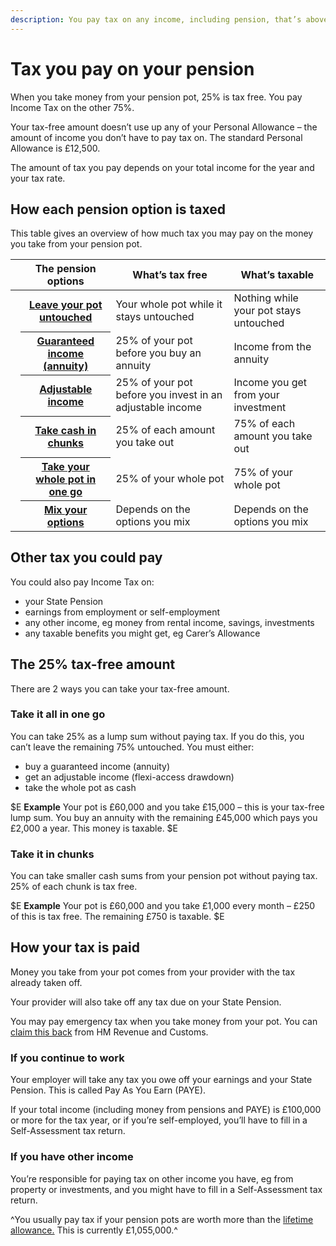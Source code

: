 ```yaml
---
description: You pay tax on any income, including pension, that’s above your tax-free Personal Allowance.
---
```


# Tax you pay on your pension

When you take money from your pension pot, 25% is tax free. You pay Income Tax on the other 75%.

Your tax-free amount doesn’t use up any of your Personal Allowance – the amount of income you don’t have to pay tax on. The standard Personal Allowance is £12,500.

The amount of tax you pay depends on your total income for the year and your tax rate.

## How each pension option is taxed

This table gives an overview of how much tax you may pay on the money you take from your pension pot.

<div class="ga-options-table">
  <table class="options-table">
    <thead>
      <tr>
        <th scope="col" style="width:auto;"></th>
        <th scope="col">
        The pension options
        </th>
        <th scope="col">
          What’s tax free
        </th>
        <th scope="col">
          What’s taxable
        </th>
      </tr>
    </thead>
    <tbody>
      <tr>
        <td style="width:auto;">
          <span class="circle circle--s circle--leave-pot-untouched"></span>
        </td>
        <th scope="row">
          <a href="/en/leave-pot-untouched">Leave your pot untouched</a>
        </th>
        <td>
          Your whole pot while it stays untouched
        </td>
        <td>
          Nothing while your pot stays untouched
        </td>
      </tr>
      <tr>
        <td style="width:auto;">
          <span class="circle circle--s circle--guaranteed-income"></span>
        </td>
        <th scope="row">
          <a href="/en/guaranteed-income">Guaranteed income (annuity)</a>
        </th>
        <td>
          25% of your pot before you buy an annuity
        </td>
        <td>
          Income from the annuity
        </td>
      </tr>
      <tr>
        <td style="width:auto;">
          <span class="circle circle--s circle--adjustable-income"></span>
        </td>
        <th scope="row">
          <a href="/en/adjustable-income">Adjustable income</a>
        </th>
        <td>
          25% of your pot before you invest in an adjustable income
        </td>
        <td>
          Income you get from your investment
        </td>
      </tr>
      <tr>
        <td style="width:auto;">
          <span class="circle circle--s circle--take-cash-in-chunks"></span>
        </td>
        <th scope="row">
          <a href="/en/take-cash-in-chunks">Take cash in chunks</a>
        </th>
        <td>
          25% of each amount you take out
        </td>
        <td>
          75% of each amount you take out
        </td>
      </tr>
      <tr>
        <td style="width:auto;">
          <span class="circle circle--s circle--take-whole-pot"></span>
        </td>
        <th scope="row">
          <a href="/en/take-whole-pot">Take your whole pot in one go</a>
        </th>
        <td>
          25% of your whole pot
        </td>
        <td>
          75% of your whole pot
        </td>
      </tr>
      <tr>
        <td style="width:auto;">
          <span class="circle circle--s circle--mix-options"></span>
        </td>
        <th scope="row">
          <a href="/en/mix-options">Mix your options</a>
        </th>
        <td>
          Depends on the options you mix
        </td>
        <td>
          Depends on the options you mix
        </td>
      </tr>
    </tbody>
  </table>
</div>

## Other tax you could pay

You could also pay Income Tax on:

- your State Pension
- earnings from employment or self-employment
- any other income, eg money from rental income, savings, investments
- any taxable benefits you might get, eg Carer’s Allowance

## The 25% tax-free amount
There are 2 ways you can take your tax-free amount.

### Take it all in one go
You can take 25% as a lump sum without paying tax. If you do this, you can’t leave the remaining 75% untouched. You must either:

- buy a guaranteed income (annuity) 
- get an adjustable income (flexi-access drawdown)
- take the whole pot as cash

$E
**Example**
Your pot is £60,000 and you take £15,000 – this is your tax-free lump sum.
You buy an annuity with the remaining £45,000 which pays you £2,000 a year.
This money is taxable.
$E

### Take it in chunks
You can take smaller cash sums from your pension pot without paying tax. 25% of each chunk is tax free.

$E
**Example**
Your pot is £60,000 and you take £1,000 every month – £250 of this is tax free. The remaining £750 is taxable.
$E

## How your tax is paid

Money you take from your pot comes from your provider with the tax already taken off.

Your provider will also take off any tax due on your State Pension.

You may pay emergency tax when you take money from your pot. You can [claim this back](https://www.gov.uk/claim-tax-refund/you-get-a-pension) from HM Revenue and Customs.

### If you continue to work
Your employer will take any tax you owe off your earnings and your State Pension. This is called Pay As You Earn (PAYE). 

If your total income (including money from pensions and PAYE) is £100,000 or more for the tax year, or if you’re self-employed, you’ll have to fill in a Self-Assessment tax return.

### If you have other income
You’re responsible for paying tax on other income you have, eg from property or investments, and you might have to fill in a Self-Assessment tax return.

^You usually pay tax if your pension pots are worth more than the [lifetime allowance.](https://www.gov.uk/tax-on-your-private-pension/lifetime-allowance) This is currently £1,055,000.^
